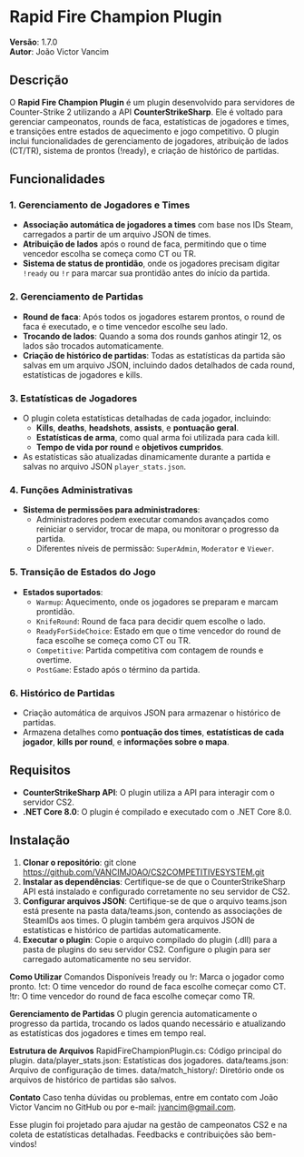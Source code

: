 # Rapid Fire Champion Plugin

**Versão**: 1.7.0  
**Autor**: João Victor Vancim

## Descrição

O **Rapid Fire Champion Plugin** é um plugin desenvolvido para servidores de Counter-Strike 2 utilizando a API **CounterStrikeSharp**. Ele é voltado para gerenciar campeonatos, rounds de faca, estatísticas de jogadores e times, e transições entre estados de aquecimento e jogo competitivo. O plugin inclui funcionalidades de gerenciamento de jogadores, atribuição de lados (CT/TR), sistema de prontos (!ready), e criação de histórico de partidas.

## Funcionalidades

### 1. Gerenciamento de Jogadores e Times
- **Associação automática de jogadores a times** com base nos IDs Steam, carregados a partir de um arquivo JSON de times.
- **Atribuição de lados** após o round de faca, permitindo que o time vencedor escolha se começa como CT ou TR.
- **Sistema de status de prontidão**, onde os jogadores precisam digitar `!ready` ou `!r` para marcar sua prontidão antes do início da partida.

### 2. Gerenciamento de Partidas
- **Round de faca**: Após todos os jogadores estarem prontos, o round de faca é executado, e o time vencedor escolhe seu lado.
- **Trocando de lados**: Quando a soma dos rounds ganhos atingir 12, os lados são trocados automaticamente.
- **Criação de histórico de partidas**: Todas as estatísticas da partida são salvas em um arquivo JSON, incluindo dados detalhados de cada round, estatísticas de jogadores e kills.

### 3. Estatísticas de Jogadores
- O plugin coleta estatísticas detalhadas de cada jogador, incluindo:
  - **Kills**, **deaths**, **headshots**, **assists**, e **pontuação geral**.
  - **Estatísticas de arma**, como qual arma foi utilizada para cada kill.
  - **Tempo de vida por round** e **objetivos cumpridos**.
- As estatísticas são atualizadas dinamicamente durante a partida e salvas no arquivo JSON `player_stats.json`.

### 4. Funções Administrativas
- **Sistema de permissões para administradores**:
  - Administradores podem executar comandos avançados como reiniciar o servidor, trocar de mapa, ou monitorar o progresso da partida.
  - Diferentes níveis de permissão: `SuperAdmin`, `Moderator` e `Viewer`.

### 5. Transição de Estados do Jogo
- **Estados suportados**:
  - `Warmup`: Aquecimento, onde os jogadores se preparam e marcam prontidão.
  - `KnifeRound`: Round de faca para decidir quem escolhe o lado.
  - `ReadyForSideChoice`: Estado em que o time vencedor do round de faca escolhe se começa como CT ou TR.
  - `Competitive`: Partida competitiva com contagem de rounds e overtime.
  - `PostGame`: Estado após o término da partida.

### 6. Histórico de Partidas
- Criação automática de arquivos JSON para armazenar o histórico de partidas.
- Armazena detalhes como **pontuação dos times**, **estatísticas de cada jogador**, **kills por round**, e **informações sobre o mapa**.

## Requisitos
- **CounterStrikeSharp API**: O plugin utiliza a API para interagir com o servidor CS2.
- **.NET Core 8.0**: O plugin é compilado e executado com o .NET Core 8.0.
  
## Instalação

1. **Clonar o repositório**:
   git clone https://github.com/VANCIMJOAO/CS2COMPETITIVESYSTEM.git
2. **Instalar as dependências**:
  Certifique-se de que o CounterStrikeSharp API está instalado e configurado corretamente no seu servidor de CS2.
3. **Configurar arquivos JSON**:
  Certifique-se de que o arquivo teams.json está presente na pasta data/teams.json, contendo as associações de SteamIDs aos times.
  O plugin também gera arquivos JSON de estatísticas e histórico de partidas automaticamente.
4. **Executar o plugin**:
  Copie o arquivo compilado do plugin (.dll) para a pasta de plugins do seu servidor CS2.
  Configure o plugin para ser carregado automaticamente no seu servidor.

**Como Utilizar**
  Comandos Disponíveis
  !ready ou !r: Marca o jogador como pronto.
  !ct: O time vencedor do round de faca escolhe começar como CT.
  !tr: O time vencedor do round de faca escolhe começar como TR.
  
**Gerenciamento de Partidas**
  O plugin gerencia automaticamente o progresso da partida, trocando os lados quando necessário e atualizando as estatísticas dos jogadores e times em tempo real.
  
**Estrutura de Arquivos**
  RapidFireChampionPlugin.cs: Código principal do plugin.
  data/player_stats.json: Estatísticas dos jogadores.
  data/teams.json: Arquivo de configuração de times.
  data/match_history/: Diretório onde os arquivos de histórico de partidas são salvos.
  
**Contato**
  Caso tenha dúvidas ou problemas, entre em contato com João Victor Vancim no GitHub ou por e-mail: jvancim@gmail.com.

Esse plugin foi projetado para ajudar na gestão de campeonatos CS2 e na coleta de estatísticas detalhadas. Feedbacks e contribuições são bem-vindos!
